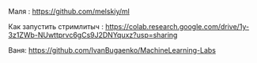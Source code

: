 Маля : https://github.com/melskiy/ml

Как запустить стримлитыч : https://colab.research.google.com/drive/1y-3z1ZWb-NUwttprvc6gCs9J2DNYquxz?usp=sharing

Ваня: https://github.com/IvanBugaenko/MachineLearning-Labs
